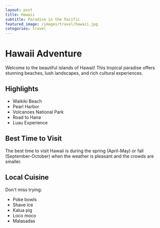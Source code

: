 ```yaml
---
layout: post
title: Hawaii
subtitle: Paradise in the Pacific
featured_image: /images/travel/hawaii.jpg
categories: travel
---
```


# Hawaii Adventure

Welcome to the beautiful islands of Hawaii! This tropical paradise offers stunning beaches, lush landscapes, and rich cultural experiences.

## Highlights

- Waikiki Beach
- Pearl Harbor
- Volcanoes National Park
- Road to Hana
- Luau Experience

## Best Time to Visit

The best time to visit Hawaii is during the spring (April-May) or fall (September-October) when the weather is pleasant and the crowds are smaller.

## Local Cuisine

Don't miss trying:
- Poke bowls
- Shave ice
- Kalua pig
- Loco moco
- Malasadas 